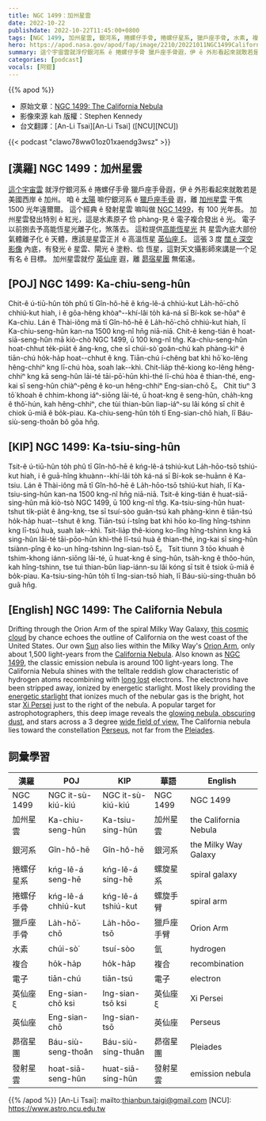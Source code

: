```yaml
---
title: NGC 1499：加州星雲
date: 2022-10-22
publishdate: 2022-10-22T11:45:00+0800
tags: [NGC 1499, 加州星雲, 銀河系, 捲螺仔手骨, 捲螺仔星系, 獵戶座手骨, 水素, 複合, 電子, 英仙座 ξ, 英仙座, 昴宿星團, 發射星雲]
hero: https://apod.nasa.gov/apod/fap/image/2210/20221011NGC1499CaliforniaNebula1024.jpg
summary: 這个宇宙雲就浮佇銀河系 ê 捲螺仔手骨 獵戶座手骨遐，伊 ê 外形看起來就敢若是美國西岸加州。
categories: [podcast]
vocals: [阿錕]
---
```


{{% apod %}}

- 原始文章：[NGC 1499: The California Nebula](https://apod.nasa.gov/apod/ap221022.html)
- 影像來源 kah 版權：Stephen Kennedy
- 台文翻譯：[An-Li Tsai][An-Li Tsai] ([NCU][NCU])

{{< podcast "clawo78ww01oz01xaendg3wsz" >}}

## [漢羅] NGC 1499：加州星雲
[這个宇宙雲][this cosmic cloud] 就浮佇銀河系 ê 捲螺仔手骨 獵戶座手骨遐，伊 ê 外形看起來就敢若是美國西岸 ê 加州。
咱 ê [太陽][Sun] 嘛佇銀河系 ê [獵戶座手骨][Orion Arm] 遐，離 [加州星雲][California Nebula] 干焦 1500 光年遠爾爾。
這个經典 ê 發射星雲 嘛叫做 [NGC 1499][NGC 1499]，有 100 光年長。
加州星雲發出特別 ê 紅光，這是水素原子 佮 phàng-見 ê 電子複合發出 ê 光。
電子以前捌去予高能恆星光離子化，煞落去。
這粒提供[高能恆星光][energetic starlight] 共 星雲內底大部份氣體離子化 ê 天體，應該是星雲正爿 ê 高溫恆星 [英仙座 ξ][Xi Persei]。
這張 3 度 [闊 ê 深空影像][wide field of view.] 內底，有發光 ê 星雲、閘光 ê 塗粉、佮 恆星，這對天文攝影師來講是一个足有名 ê 目標。
加州星雲就佇 [英仙座][Perseus] 遐，離 [昴宿星團][Pleiades] 無偌遠。


## [POJ] NGC 1499: Ka-chiu-seng-hûn
Chit-ê ú-tiū-hûn to̍h phû tī Gîn-hô-hē ê kńg-lê-á chhiú-kut La̍h-hō͘-chō chhiú-kut hiah, i ê gōa-hêng khòaⁿ--khí-lâi to̍h ká-ná sī Bí-kok se-hōaⁿ ê Ka-chiu.
Lán ê Thài-iông mā tī Gîn-hô-hē ê La̍h-hō͘-chō chhiú-kut hiah, lī Ka-chiu-seng-hûn kan-na 1500 kng-nî hn̄g niā-niā.
Chit-ê keng-tián ê hoat-siā-seng-hûn mā kiò-chò NGC 1499, ū 100 kng-nî tn̂g.
Ka-chiu-seng-hûn hoat-chhut te̍k-pia̍t ê âng-kng, che sī chúi-sò͘ goân-chú kah phàng-kìⁿ ê tiān-chú ho̍k-ha̍p hoat--chhut ê kng.
Tiān-chú í-chêng bat khì hō͘ ko-lêng hêng-chhiⁿ kng lī-chú hòa, soah lak--khì.
Chit-lia̍p thê-kiong ko-lêng hêng-chhiⁿ kng kā seng-hûn lāi-té tāi-pō͘-hūn khì-thé lī-chú hòa ê thian-thé, eng-kai sī seng-hûn chiàⁿ-pêng ê ko-un hêng-chhiⁿ Eng-sian-chō ξ。
Chit tiuⁿ 3 tō͘ khoah ê chhim-khong iáⁿ-siōng lāi-té, ū hoat-kng ê seng-hûn, cha̍h-kng ê thô͘-hún, kah hêng-chhiⁿ, che tùi thian-bûn liap-iáⁿ-su lâi kóng sī chit ê chiok ū-miâ ê bo̍k-piau.
Ka-chiu-seng-hûn to̍h tī Eng-sian-chō hiah, lī Báu-siù-seng-thoân bô gōa hn̄g.



## [KIP] NGC 1499: Ka-tsiu-sing-hûn
Tsit-ê ú-tiū-hûn to̍h phû tī Gîn-hô-hē ê kńg-lê-á tshiú-kut La̍h-hōo-tsō tshiú-kut hiah, i ê guā-hîng khuànn--khí-lâi to̍h ká-ná sī Bí-kok se-huānn ê Ka-tsiu.
Lán ê Thài-iông mā tī Gîn-hô-hē ê La̍h-hōo-tsō tshiú-kut hiah, lī Ka-tsiu-sing-hûn kan-na 1500 kng-nî hn̄g niā-niā.
Tsit-ê king-tián ê huat-siā-sing-hûn mā kiò-tsò NGC 1499, ū 100 kng-nî tn̂g.
Ka-tsiu-sing-hûn huat-tshut ti̍k-pia̍t ê âng-kng, tse sī tsuí-sòo guân-tsú kah phàng-kìnn ê tiān-tsú ho̍k-ha̍p huat--tshut ê kng.
Tiān-tsú í-tsîng bat khì hōo ko-lîng hîng-tshinn kng lī-tsú huà, suah lak--khì.
Tsit-lia̍p thê-kiong ko-lîng hîng-tshinn kng kā sing-hûn lāi-té tāi-pōo-hūn khì-thé lī-tsú huà ê thian-thé, ing-kai sī sing-hûn tsiànn-pîng ê ko-un hîng-tshinn Ing-sian-tsō ξ。
Tsit tiunn 3 tōo khuah ê tshim-khong iánn-siōng lāi-té, ū huat-kng ê sing-hûn, tsa̍h-kng ê thôo-hún, kah hîng-tshinn, tse tuì thian-bûn liap-iánn-su lâi kóng sī tsit ê tsiok ū-miâ ê bo̍k-piau.
Ka-tsiu-sing-hûn to̍h tī Ing-sian-tsō hiah, lī Báu-siù-sing-thuân bô guā hn̄g.

## [English] NGC 1499: The California Nebula
Drifting through the Orion Arm of the spiral Milky Way Galaxy, [this cosmic cloud][this cosmic cloud] by chance echoes the outline of California on the west coast of the United States.
Our own [Sun][Sun] also lies within the Milky Way's [Orion Arm][Orion Arm], only about 1,500 light-years from the [California Nebula][California Nebula].
Also known as [NGC 1499][NGC 1499], the classic emission nebula is around 100 light-years long.
The California Nebula shines with the telltale reddish glow characteristic of hydrogen atoms recombining with [long lost][long lost] electrons.
The electrons have been stripped away, ionized by energetic starlight.
Most likely providing the [energetic starlight][energetic starlight] that ionizes much of the nebular gas is the bright, hot star [Xi Persei][Xi Persei] just to the right of the nebula.
A popular target for astrophotographers, this deep image reveals the [glowing nebula, obscuring dust][glowing nebula, obscuring dust], and stars across a 3 degree [wide field of view.][wide field of view.]
The California nebula lies toward the constellation [Perseus][Perseus], not far from the [Pleiades][Pleiades].


## 詞彙學習

|漢羅|POJ|KIP|華語|English|
|-|-|-|-|-|
|NGC 1499|NGC it-sù-kiú-kiú|NGC it-sù-kiú-kiú|NGC 1499|NGC 1499|
|加州星雲|Ka-chiu-seng-hûn|Ka-tsiu-sing-hûn|加州星雲|the California Nebula|
|銀河系|Gîn-hô-hē|Gîn-hô-hē|銀河系|the Milky Way Galaxy|
|捲螺仔星系|kńg-lê-á seng-hē|kńg-lê-á sing-hē|螺旋星系|spiral galaxy|
|捲螺仔手骨|kńg-lê-á chhiú-kut|kńg-lê-á tshiú-kut|螺旋手臂|spiral arm|
|獵戶座手骨|La̍h-hō͘-chō|La̍h-hōo-tsō|獵戶座手臂|Orion Arm|
|水素|chúi-sò͘|tsuí-sòo|氫|hydrogen|
|複合|ho̍k-ha̍p|ho̍k-ha̍p|複合|recombination|
|電子|tiān-chú|tiān-tsú|電子|electron|
|英仙座 ξ|Eng-sian-chō ksi|Ing-sian-tsō ksi|英仙座 ξ|Xi Persei|
|英仙座|Eng-sian-chō|Ing-sian-tsō|英仙座|Perseus|
|昴宿星團|Báu-siù-seng-thoân|Báu-siù-sing-thuân|昴宿星團|Pleiades|
|發射星雲|hoat-siā-seng-hûn|huat-siā-sing-hûn|發射星雲|emission nebula|

{{% /apod %}}
[An-Li Tsai]: mailto:thianbun.taigi@gmail.com
[NCU]: https://www.astro.ncu.edu.tw

[copyright]: https://apod.nasa.gov/apod/fap/lib/about_apod.html#srapply
[License]: https://creativecommons.org/licenses/by/2.0/


[this cosmic cloud]:http://www.atlasoftheuniverse.com/nebulae/ngc1499.html
[Sun]:https://apod.nasa.gov/apod/ap140506.html
[Orion Arm]:http://www.atlasoftheuniverse.com/5000lys.html
[California Nebula]:http://en.wikipedia.org/wiki/California_Nebula
[NGC 1499]:http://spider.seds.org/spider/Misc/n1499.html
[long lost]:https://apod.nasa.gov/apod/lib/lament.html
[energetic starlight]:https://science.nasa.gov/ems/10_ultravioletwaves
[Xi Persei]:http://en.wikipedia.org/wiki/Xi_Persei
[glowing nebula, obscuring dust]:https://arxiv.org/abs/0908.0646
[wide field of view.]:https://apod.nasa.gov/apod/ap090411.html
[Perseus]:http://en.wikipedia.org/wiki/Perseus_%28constellation%29
[Pleiades]:https://apod.nasa.gov/apod/ap131122.html

